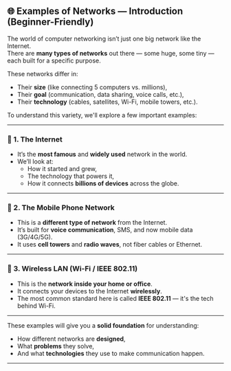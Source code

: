 ## 🌐 Examples of Networks — Introduction (Beginner-Friendly)

The world of computer networking isn’t just one big network like the Internet.  
There are **many types of networks** out there — some huge, some tiny — each built for a specific purpose.

These networks differ in:
- Their **size** (like connecting 5 computers vs. millions),
- Their **goal** (communication, data sharing, voice calls, etc.),
- Their **technology** (cables, satellites, Wi-Fi, mobile towers, etc.).

To understand this variety, we'll explore a few important examples:

---

### 🔸 1. **The Internet**
- It’s the **most famous** and **widely used** network in the world.
- We’ll look at:
  - How it started and grew,
  - The technology that powers it,
  - How it connects **billions of devices** across the globe.

---

### 🔸 2. **The Mobile Phone Network**
- This is a **different type of network** from the Internet.
- It’s built for **voice communication**, SMS, and now mobile data (3G/4G/5G).
- It uses **cell towers** and **radio waves**, not fiber cables or Ethernet.

---

### 🔸 3. **Wireless LAN (Wi-Fi / IEEE 802.11)**
- This is the **network inside your home or office**.
- It connects your devices to the Internet **wirelessly**.
- The most common standard here is called **IEEE 802.11** — it's the tech behind Wi-Fi.

---

These examples will give you a **solid foundation** for understanding:
- How different networks are **designed**,
- What **problems** they solve,
- And what **technologies** they use to make communication happen.

---
